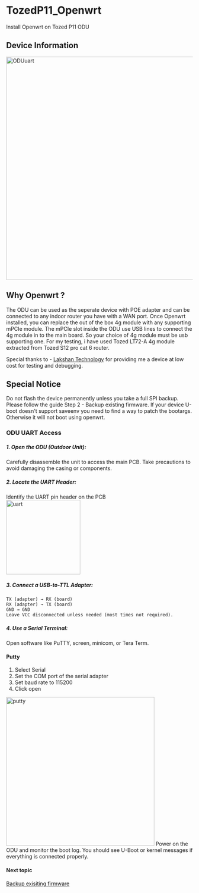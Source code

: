 # TozedP11_Openwrt
Install Openwrt on Tozed P11 ODU

## Device Information

<img src="https://res.cloudinary.com/dckmedia/image/upload/v1751110135/Tozed_P11/oduidu.jpg" alt="ODUuart" width="600"/>

## Why Openwrt ?
The ODU can be used as the seperate device with POE adapter and can be connected to any indoor router you have with a WAN port. Once Openwrt installed, you can replace the out of the box 4g module with any supporting mPCIe module. The mPCIe slot inside the ODU use USB lines to connect the 4g module in to the main board. So your choice of 4g module must be usb supporting one. For my testing, i have used Tozed LT72-A 4g module extracted from Tozed S12 pro cat 6 router.

Special thanks to - [Lakshan Technology](https://www.facebook.com/share/1AXsUXrdP9/?mibextid=wwXIfr) for providing me a device at low cost for testing and debugging.

## Special Notice

Do not flash the device permanently unless you take a full SPI backup. Please follow the guide Step 2 - Backup existing firmware. If your device U-boot doesn't support saveenv you need to find a way to patch the bootargs. Otherwise it will not boot using openwrt.

### ODU UART Access
##### 1. Open the ODU (Outdoor Unit):
Carefully disassemble the unit to access the main PCB. Take precautions to avoid damaging the casing or components.

##### 2. Locate the UART Header:
Identify the UART pin header on the PCB  
<img src="https://res.cloudinary.com/dckmedia/image/upload/v1751113055/Tozed_P11/uart.jpg" alt="uart" width="200"/>

##### 3. Connect a USB-to-TTL Adapter:

    TX (adapter) → RX (board)
    RX (adapter) → TX (board)
    GND → GND
    Leave VCC disconnected unless needed (most times not required).

##### 4. Use a Serial Terminal:

Open software like PuTTY, screen, minicom, or Tera Term.

#### Putty
1. Select Serial
2. Set the COM port of the serial adapter
3. Set baud rate to 115200
4. Click open
<img src="https://res.cloudinary.com/dckmedia/image/upload/v1757139065/Tozed_P11/putty.png" alt="putty" width="400"/>
Power on the ODU and monitor the boot log. You should see U-Boot or kernel messages if everything is connected properly.

#### Next topic
[Backup exisiting firmware](https://github.com/dckmedia/TozedP11_Openwrt/blob/main/Step%201%20-%20Backup%20existing%20firmware.md)
